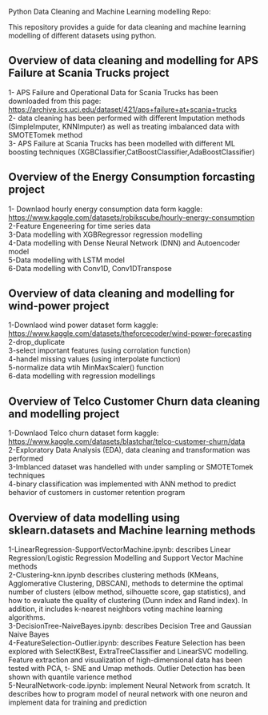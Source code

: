 Python Data Cleaning and Machine Learning modelling Repo:  

This repository provides a guide for data cleaning and machine learning modelling of different datasets using python.  

## Overview of data cleaning and modelling for APS Failure at Scania Trucks project   
1- APS Failure and Operational Data for Scania Trucks has been downloaded from this page:  
https://archive.ics.uci.edu/dataset/421/aps+failure+at+scania+trucks  
2- data cleaning has been performed with different Imputation methods (SimpleImputer, KNNImputer) as well as treating imbalanced data with SMOTETomek method  
3- APS Failure at Scania Trucks has been modelled with different ML boosting techniques (XGBClassifier,CatBoostClassifier,AdaBoostClassifier)  

## Overview of the Energy Consumption forcasting project   
1- Downlaod hourly energy consumption data form kaggle:  
 https://www.kaggle.com/datasets/robikscube/hourly-energy-consumption  
2-Feature Engeneering for time series data   
3-Data modelling with XGBRegressor regression modelling  
4-Data modelling with Dense Neural Network (DNN) and Autoencoder model  
5-Data modelling with LSTM model  
6-Data modelling with Conv1D, Conv1DTranspose  

## Overview of data cleaning and modelling for wind-power project    
1-Downlaod wind power dataset form kaggle:    
 https://www.kaggle.com/datasets/theforcecoder/wind-power-forecasting      
2-drop_duplicate    
3-select important features (using corrolation function)     
4-handel missing values (using interpolate function)   
5-normalize data wtih MinMaxScaler() function  
6-data modelling with regression modellings  


## Overview of Telco Customer Churn data cleaning and modelling project         
1-Downlaod Telco churn dataset form kaggle:     
https://www.kaggle.com/datasets/blastchar/telco-customer-churn/data    
2-Exploratory Data Analysis (EDA), data cleaning and transformation was performed     
3-Imblanced dataset was handelled with under sampling or SMOTETomek techniques    
4-binary classification was implemented with ANN method to predict behavior of customers in customer retention program    

## Overview of data modelling using sklearn.datasets and Machine learning methods    
1-LinearRegression-SupportVectorMachine.ipynb: describes Linear Regression/Logistic Regression Modelling and Support Vector Machine methods      
2-Clustering-knn.ipynb describes clustering methods (KMeans, Agglomerative Clustering, DBSCAN), methods to determine the optimal number of clusters (elbow method, silhouette score, gap statistics), and how to evaluate the quality of clustering (Dunn index and Rand index). In addition, it includes k-nearest neighbors voting machine learning algorithms.    
3-DecisionTree-NaiveBayes.ipynb: describes Decision Tree and Gaussian Naive Bayes        
4-FeatureSelection-Outlier.ipynb: describes Feature Selection has been explored with SelectKBest, ExtraTreeClassifier and LinearSVC modelling.   Feature extraction and visualization of high-dimensional data has been tested with PCA, t- SNE and Umap methods. Outlier Detection has been shown with quantile varience method        
5-NeuralNetwork-code.ipynb: implement Neural Network from scratch. It describes how to program model of neural network with one neuron and implement data for training and prediction        
